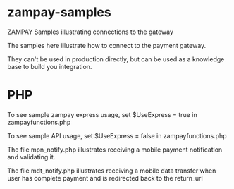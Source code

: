 zampay-samples
==============

ZAMPAY Samples illustrating connections to the gateway

The samples here illustrate how to connect to the payment gateway.

They can't be used in production directly, but can be used as a knowledge base to build you integration.

PHP
==============

To see sample zampay express usage, set $UseExpress = true in zampayfunctions.php

To see sample API usage, set $UseExpress = false in zampayfunctions.php

The file mpn_notify.php illustrates receiving a mobile payment notification and validating it.

The file mdt_notify.php illustrates receiving a mobile data transfer when user has complete payment and is redirected back to the return_url


